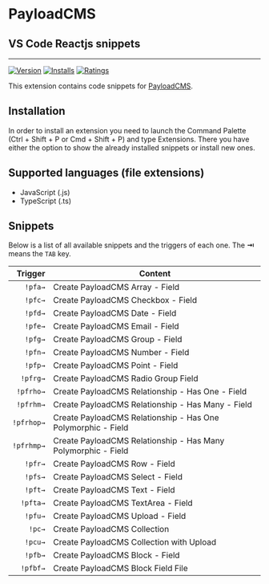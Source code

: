 # PayloadCMS

## VS Code Reactjs snippets

---

[![Version](https://vsmarketplacebadge.apphb.com/version/TechieCouch.payloadcms-snippets.svg)](https://marketplace.visualstudio.com/items?itemName=TechieCouch.payloadcms-snippets)
[![Installs](https://vsmarketplacebadge.apphb.com/installs/TechieCouch.payloadcms-snippets.svg)](https://marketplace.visualstudio.com/items?itemName=TechieCouch.payloadcms-snippets)
[![Ratings](https://vsmarketplacebadge.apphb.com/downloads/TechieCouch.payloadcms-snippets.svg)](https://marketplace.visualstudio.com/items?itemName=TechieCouch.payloadcms-snippets)

This extension contains code snippets for [PayloadCMS][payload].

## Installation

In order to install an extension you need to launch the Command Palette (Ctrl + Shift + P or Cmd + Shift + P) and type Extensions.
There you have either the option to show the already installed snippets or install new ones.

## Supported languages (file extensions)

- JavaScript (.js)
- TypeScript (.ts)

## Snippets

Below is a list of all available snippets and the triggers of each one. The **⇥** means the `TAB` key.

|    Trigger | Content                                                       |
| ---------: | ------------------------------------------------------------- |
|    `!pfa→` | Create PayloadCMS Array - Field                               |
|    `!pfc→` | Create PayloadCMS Checkbox - Field                            |
|    `!pfd→` | Create PayloadCMS Date - Field                                |
|    `!pfe→` | Create PayloadCMS Email - Field                               |
|    `!pfg→` | Create PayloadCMS Group - Field                               |
|    `!pfn→` | Create PayloadCMS Number - Field                              |
|    `!pfp→` | Create PayloadCMS Point - Field                               |
|   `!pfrg→` | Create PayloadCMS Radio Group Field                           |
|  `!pfrho→` | Create PayloadCMS Relationship - Has One - Field              |
|  `!pfrhm→` | Create PayloadCMS Relationship - Has Many - Field             |
| `!pfrhop→` | Create PayloadCMS Relationship - Has One Polymorphic - Field  |
| `!pfrhmp→` | Create PayloadCMS Relationship - Has Many Polymorphic - Field |
|    `!pfr→` | Create PayloadCMS Row - Field                                 |
|    `!pfs→` | Create PayloadCMS Select - Field                              |
|    `!pft→` | Create PayloadCMS Text - Field                                |
|   `!pfta→` | Create PayloadCMS TextArea - Field                            |
|    `!pfu→` | Create PayloadCMS Upload - Field                              |
|     `!pc→` | Create PayloadCMS Collection                                  |
|    `!pcu→` | Create PayloadCMS Collection with Upload                      |
|    `!pfb→` | Create PayloadCMS Block - Field                               |
|   `!pfbf→` | Create PayloadCMS Block Field File                            |

[payload]: https://github.com/payloadcms/payload
[javacript]: https://github.com/TechieCouch/vscode-payloadcms
